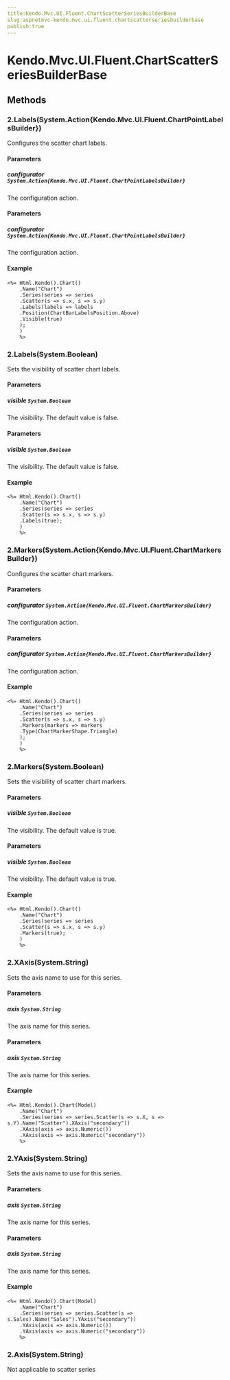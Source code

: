 ```yaml
---
title:Kendo.Mvc.UI.Fluent.ChartScatterSeriesBuilderBase
slug:aspnetmvc-kendo.mvc.ui.fluent.chartscatterseriesbuilderbase
publish:true
---
```


# Kendo.Mvc.UI.Fluent.ChartScatterSeriesBuilderBase

## Methods

### 2.Labels(System.Action{Kendo.Mvc.UI.Fluent.ChartPointLabelsBuilder})
Configures the scatter chart labels.

#### Parameters

##### configurator `System.Action{Kendo.Mvc.UI.Fluent.ChartPointLabelsBuilder}`
The configuration action.

#### Parameters

##### configurator `System.Action{Kendo.Mvc.UI.Fluent.ChartPointLabelsBuilder}`
The configuration action.

#### Example
    <%= Html.Kendo().Chart()
        .Name("Chart")
        .Series(series => series
        .Scatter(s => s.x, s => s.y)
        .Labels(labels => labels
        .Position(ChartBarLabelsPosition.Above)
        .Visible(true)
        );
        )
        %>

### 2.Labels(System.Boolean)
Sets the visibility of scatter chart labels.

#### Parameters

##### visible `System.Boolean`
The visibility. The default value is false.

#### Parameters

##### visible `System.Boolean`
The visibility. The default value is false.

#### Example
    <%= Html.Kendo().Chart()
        .Name("Chart")
        .Series(series => series
        .Scatter(s => s.x, s => s.y)
        .Labels(true);
        )
        %>

### 2.Markers(System.Action{Kendo.Mvc.UI.Fluent.ChartMarkersBuilder})
Configures the scatter chart markers.

#### Parameters

##### configurator `System.Action{Kendo.Mvc.UI.Fluent.ChartMarkersBuilder}`
The configuration action.

#### Parameters

##### configurator `System.Action{Kendo.Mvc.UI.Fluent.ChartMarkersBuilder}`
The configuration action.

#### Example
    <%= Html.Kendo().Chart()
        .Name("Chart")
        .Series(series => series
        .Scatter(s => s.x, s => s.y)
        .Markers(markers => markers
        .Type(ChartMarkerShape.Triangle)
        );
        )
        %>

### 2.Markers(System.Boolean)
Sets the visibility of scatter chart markers.

#### Parameters

##### visible `System.Boolean`
The visibility. The default value is true.

#### Parameters

##### visible `System.Boolean`
The visibility. The default value is true.

#### Example
    <%= Html.Kendo().Chart()
        .Name("Chart")
        .Series(series => series
        .Scatter(s => s.x, s => s.y)
        .Markers(true);
        )
        %>

### 2.XAxis(System.String)
Sets the axis name to use for this series.

#### Parameters

##### axis `System.String`
The axis name for this series.

#### Parameters

##### axis `System.String`
The axis name for this series.

#### Example
    <%= Html.Kendo().Chart(Model)
        .Name("Chart")
        .Series(series => series.Scatter(s => s.X, s => s.Y).Name("Scatter").XAxis("secondary"))
        .XAxis(axis => axis.Numeric())
        .XAxis(axis => axis.Numeric("secondary"))
        %>

### 2.YAxis(System.String)
Sets the axis name to use for this series.

#### Parameters

##### axis `System.String`
The axis name for this series.

#### Parameters

##### axis `System.String`
The axis name for this series.

#### Example
    <%= Html.Kendo().Chart(Model)
        .Name("Chart")
        .Series(series => series.Scatter(s => s.Sales).Name("Sales").YAxis("secondary"))
        .YAxis(axis => axis.Numeric())
        .YAxis(axis => axis.Numeric("secondary"))
        %>

### 2.Axis(System.String)
Not applicable to scatter series